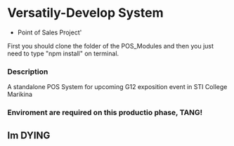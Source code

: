 # Versatily-Develop System

- Point of Sales Project'

First you should clone the folder of the POS_Modules and
then you just need to type "npm install" on terminal.

### Description
A standalone POS System for upcoming G12 exposition event in STI College Marikina

### Enviroment are required on this productio phase, TANG!
## Im DYING